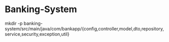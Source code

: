 # Banking-System


mkdir -p banking-system/src/main/java/com/bankapp/{config,controller,model,dto,repository,service,security,exception,util}